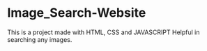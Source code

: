 # Image_Search-Website
This is a project made with HTML, CSS and JAVASCRIPT
Helpful in searching any images.
